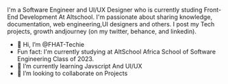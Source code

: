 I'm a Software Engineer and UI/UX Designer who is currently studing Front-End Development At Altschool. I'm passionate about sharing knowledge, documentation, web engineering,UI designers and others. I post my Tech projects, growth andjourney (on my twitter, behance, and linkedin).


- 👋 Hi, I’m @FHAT-Techie
-    Fun fact: I'm currently studying at AltSchool Africa School of Software Engineering Class of 2023.
- 🌱 I’m currently learning Javscript And UI/UX
- 💞️ I’m looking to collaborate on Projects

